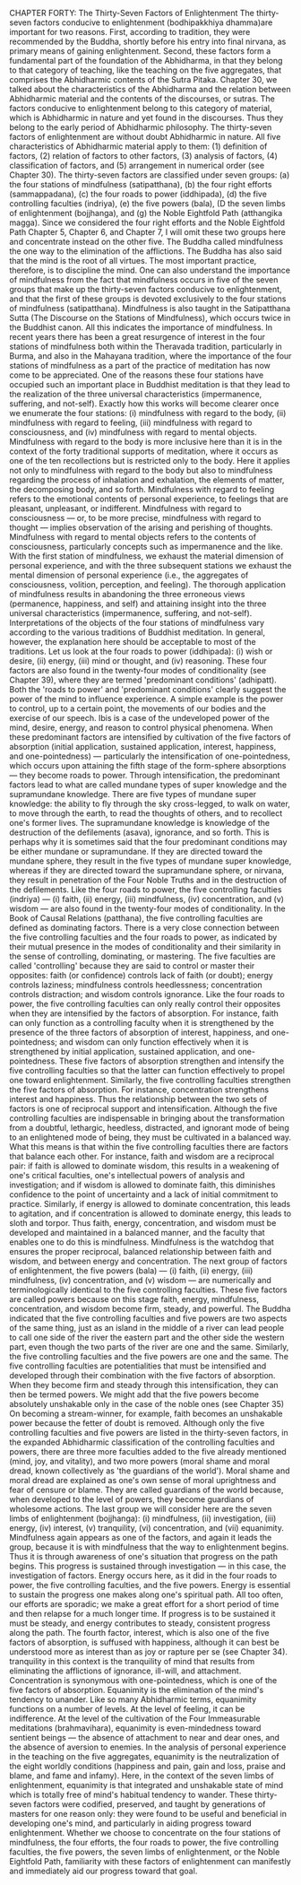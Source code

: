 CHAPTER FORTY: The Thirty-Seven Factors of Enlightenment
The thirty-seven factors conducive to enlightenment (bodhipakkhiya dhamma)are important for two reasons. First,
according to tradition, they were recommended by the Buddha,
shortly before his entry into final nirvana, as primary means
of gaining enlightenment. Second, these factors form a fundamental part of the foundation of the Abhidharma, in that they
belong to that category of teaching, like the teaching on the
five aggregates, that comprises the Abhidharmic contents of the
Sutra Pitaka.
Chapter 30, we talked about the characteristics of the
Abhidharma and the relation between Abhidharmic material
and the contents of the discourses, or sutras. The factors conducive to enlightenment belong to this category of material, which
is Abhidharmic in nature and yet found in the discourses. Thus
they belong to the early period of Abhidharmic philosophy.
The thirty-seven factors of enlightenment are without doubt
Abhidharmic in nature. All five characteristics of Abhidharmic
material apply to them: (1) definition of factors, (2) relation of factors
to other factors, (3) analysis of factors, (4) classification of factors,
and (5) arrangement in numerical order (see Chapter 30).
The thirty-seven factors are classified under seven groups:
(a) the four stations of mindfulness (satipatthana), (b) the four
right efforts (sammappadana), (c) the four roads to power (iddhipada), (d) the five controlling faculties (indriya), (e) the five
powers (bala), (D the seven limbs of enlightenment (bojjhanga),
and (g) the Noble Eightfold Path (atthangika magga). Since we
considered the four right efforts and the Noble Eightfold Path
Chapter 5, Chapter 6, and Chapter 7, I will omit these two
groups here and concentrate instead on the other five.
The Buddha called mindfulness the one way to the elimination of the afflictions. The Buddha has also said that the mind
is the root of all virtues. The most important practice, therefore,
is to discipline the mind. One can also understand the importance of mindfulness from the fact that mindfulness occurs in
five of the seven groups that make up the thirty-seven factors
conducive to enlightenment, and that the first of these groups is
devoted exclusively to the four stations of mindfulness (satipatthana). Mindfulness is also taught in the Satipatthana Sutta (The
Discourse on the Stations of Mindfulness), which occurs twice in
the Buddhist canon. All this indicates the importance of mindfulness.
In recent years there has been a great resurgence of interest
in the four stations of mindfulness both within the Theravada
tradition, particularly in Burma, and also in the Mahayana tradition, where the importance of the four stations of mindfulness as a part of the practice of meditation has now come to be
appreciated. One of the reasons these four stations have occupied such an important place in Buddhist meditation is that
they lead to the realization of the three universal characteristics (impermanence, suffering, and not-self). Exactly how this
works will become clearer once we enumerate the four stations:
(i) mindfulness with regard to the body, (ii) mindfulness with
regard to feeling, (iii) mindfulness with regard to consciousness,
and (iv) mindfulness with regard to mental objects.
Mindfulness with regard to the body is more inclusive
here than it is in the context of the forty traditional supports of
meditation, where it occurs as one of the ten recollections but is
restricted only to the body. Here it applies not only to mindfulness with regard to the body but also to mindfulness regarding
the process of inhalation and exhalation, the elements of matter,
the decomposing body, and so forth.
Mindfulness with regard to feeling refers to the emotional
contents of personal experience, to feelings that are pleasant,
unpleasant, or indifferent.
Mindfulness with regard to consciousness — or, to be more
precise, mindfulness with regard to thought — implies observation of the arising and perishing of thoughts.
Mindfulness with regard to mental objects refers to the contents of consciousness, particularly concepts such as impermanence and the like.
With the first station of mindfulness, we exhaust the material dimension of personal experience, and with the three subsequent stations we exhaust the mental dimension of personal
experience (i.e., the aggregates of consciousness, volition, perception, and feeling). The thorough application of mindfulness
results in abandoning the three erroneous views (permanence,
happiness, and self) and attaining insight into the three universal characteristics (impermanence, suffering, and not-self).
Interpretations of the objects of the four stations of mindfulness
vary according to the various traditions of Buddhist meditation.
In general, however, the explanation here should be acceptable
to most of the traditions.
Let us look at the four roads to power (iddhipada): (i) wish
or desire, (ii) energy, (iii) mind or thought, and (iv) reasoning.
These four factors are also found in the twenty-four modes of
conditionality (see Chapter 39), where they are termed 'predominant conditions' (adhipatt). Both the 'roads to power' and 'predominant conditions' clearly suggest the power of the mind to
influence experience.
A simple example is the power to control, up to a certain
point, the movements of our bodies and the exercise of our
speech. Ibis is a case of the undeveloped power of the mind,
desire, energy, and reason to control physical phenomena. When
these predominant factors are intensified by cultivation of the
five factors of absorption (initial application, sustained application, interest, happiness, and one-pointedness)  —  particularly the
intensification of one-pointedness, which occurs upon attaining the fifth stage of the form-sphere absorptions — they become
roads to power.
Through intensification, the predominant factors lead to what
are called mundane types of super knowledge and the supramundane knowledge. There are five types of mundane super knowledge: the ability to fly through the sky cross-legged, to walk on
water, to move through the earth, to read the thoughts of others, and to recollect one's former lives. The supramundane knowledge is knowledge of the destruction of the defilements (asava),
ignorance, and so forth. This is perhaps why it is sometimes
said that the four predominant conditions may be either mundane or supramundane. If they are directed toward the mundane
sphere, they result in the five types of mundane super knowledge, whereas if they are directed toward the supramundane
sphere, or nirvana, they result in penetration of the Four Noble
Truths and in the destruction of the defilements.
Like the four roads to power, the five controlling faculties
(indriya) — (i) faith, (ii) energy, (iii) mindfulness, (iv) concentration, and (v) wisdom — are also found in the twenty-four modes
of conditionality. In the Book of Causal Relations (patthana), the
five controlling faculties are defined as dominating factors. There
is a very close connection between the five controlling faculties
and the four roads to power, as indicated by their mutual presence in the modes of conditionality and their similarity in the
sense of controlling, dominating, or mastering.
The five faculties are called 'controlling' because they are said
to control or master their opposites: faith (or confidence) controls lack of faith (or doubt); energy controls laziness; mindfulness controls heedlessness; concentration controls distraction;
and wisdom controls ignorance. Like the four roads to power,
the five controlling faculties can only really control their opposites when they are intensified by the factors of absorption. For
instance, faith can only function as a controlling faculty when
it is strengthened by the presence of the three factors of absorption of interest, happiness, and one-pointedness; and wisdom
can only function effectively when it is strengthened by initial
application, sustained application, and one-pointedness. These
five factors of absorption strengthen and intensify the five controlling faculties so that the latter can function effectively to
propel one toward enlightenment. Similarly, the five controlling
faculties strengthen the five factors of absorption. For instance,
concentration strengthens interest and happiness. Thus the relationship between the two sets of factors is one of reciprocal support and intensification.
Although the five controlling faculties are indispensable in
bringing about the transformation from a doubtful, lethargic,
heedless, distracted, and ignorant mode of being to an enlightened mode of being, they must be cultivated in a balanced way.
What this means is that within the five controlling faculties
there are factors that balance each other. For instance, faith and
wisdom are a reciprocal pair: if faith is allowed to dominate wisdom, this results in a weakening of one's critical faculties, one's
intellectual powers of analysis and investigation; and if wisdom
is allowed to dominate faith, this diminishes confidence to the
point of uncertainty and a lack of initial commitment to practice. Similarly, if energy is allowed to dominate concentration,
this leads to agitation, and if concentration is allowed to dominate energy, this leads to sloth and torpor.
Thus faith, energy, concentration, and wisdom must be
developed and maintained in a balanced manner, and the faculty that enables one to do this is mindfulness. Mindfulness is
the watchdog that ensures the proper reciprocal, balanced relationship between faith and wisdom, and between energy and
concentration.
The next group of factors of enlightenment, the five powers
(bala) — (i) faith, (ii) energy, (iii) mindfulness, (iv) concentration,
and (v) wisdom — are numerically and terminologically identical
to the five controlling faculties. These five factors are called powers because on this stage faith, energy, mindfulness, concentration, and wisdom become firm, steady, and powerful.
The Buddha indicated that the five controlling faculties and
five powers are two aspects of the same thing, just as an island
in the middle of a river can lead people to call one side of the
river the eastern part and the other side the western part, even
though the two parts of the river are one and the same. Similarly,
the five controlling faculties and the five powers are one and the
same. The five controlling faculties are potentialities that must
be intensified and developed through their combination with the
five factors of absorption. When they become firm and steady
through this intensification, they can then be termed powers.
We might add that the five powers become absolutely
unshakable only in the case of the noble ones (see Chapter 35)
On becoming a stream-winner, for example, faith becomes an
unshakable power because the fetter of doubt is removed.
Although only the five controlling faculties and five powers are listed in the thirty-seven factors, in the expanded
Abhidharmic classification of the controlling faculties and powers, there are three more faculties added to the five already mentioned (mind, joy, and vitality), and two more powers (moral
shame and moral dread, known collectively as 'the guardians of
the world'). Moral shame and moral dread are explained as one's
own sense of moral uprightness and fear of censure or blame.
They are called guardians of the world because, when developed
to the level of powers, they become guardians of wholesome
actions.
The last group we will consider here are the seven limbs of
enlightenment (bojjhanga): (i) mindfulness, (ii) investigation,
(iii) energy, (iv) interest, (v) tranquility, (vi) concentration, and
(vii) equanimity. Mindfulness again appears as one of the factors, and again it leads the group, because it is with mindfulness
that the way to enlightenment begins.
Thus it is through awareness of one's situation that progress
on the path begins. This progress is sustained through investigation — in this case, the investigation of factors.
Energy occurs here, as it did in the four roads to power, the
five controlling faculties, and the five powers. Energy is essential to sustain the progress one makes along one's spiritual path.
All too often, our efforts are sporadic; we make a great effort for
a short period of time and then relapse for a much longer time.
If progress is to be sustained it must be steady, and energy contributes to steady, consistent progress along the path.
The fourth factor, interest, which is also one of the five factors of absorption, is suffused with happiness, although it can
best be understood more as interest than as joy or rapture per se
(see Chapter 34).
tranquility in this context is the tranquility of mind that
results from eliminating the afflictions of ignorance, ill-will, and
attachment.
Concentration is synonymous with one-pointedness, which
is one of the five factors of absorption.
Equanimity is the elimination of the mind's tendency to unander. Like so many Abhidharmic terms, equanimity functions on
a number of levels. At the level of feeling, it can be indifference.
At the level of the cultivation of the Four Immeasurable meditations (brahmavihara), equanimity is even-mindedness toward
sentient beings —  the absence of attachment to near and dear ones,
and the absence of aversion to enemies. In the analysis of personal experience in the teaching on the five aggregates, equanimity is the neutralization of the eight worldly conditions (happiness and pain, gain and loss, praise and blame, and fame and
infamy). Here, in the context of the seven limbs of enlightenment, equanimity is that integrated and unshakable state of mind
which is totally free of mind's habitual tendency to wander.
These thirty-seven factors were codified, preserved, and
taught by generations of masters for one reason only: they were
found to be useful and beneficial in developing one's mind, and
particularly in aiding progress toward enlightenment. Whether
we choose to concentrate on the four stations of mindfulness,
the four efforts, the four roads to power, the five controlling faculties, the five powers, the seven limbs of enlightenment, or the
Noble Eightfold Path, familiarity with these factors of enlightenment can manifestly and immediately aid our progress toward
that goal.
